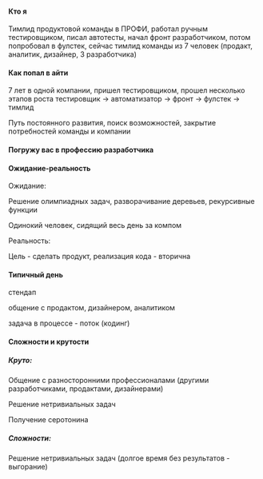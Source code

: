 
#### Кто я

Тимлид продуктовой команды в ПРОФИ, работал ручным тестировщиком, писал автотесты, начал фронт разработчиком, потом попробовал в фулстек, сейчас тимлид команды из 7 человек (продакт, аналитик, дизайнер, 3 разработчика)

#### Как попал в айти

7 лет в одной компании, пришел тестировщиком, прошел несколько этапов роста тестировщик -> автоматизатор -> фронт -> фулстек -> тимлид

Путь постоянного развития, поиск возможностей, закрытие потребностей команды и компании



#### Погружу вас в профессию разработчика

#### Ожидание-реальность

Ожидание: 

Решение олимпиадных задач, разворачивание деревьев, рекурсивные функции 

Одинокий человек, сидящий весь день за компом

Реальность:

Цель - сделать продукт, реализация кода - вторична

#### Типичный день

стендап

общение с продактом, дизайнером, аналитиком

задача в процессе - поток (кодинг)

#### Сложности и крутости

##### Круто:

Общение с разносторонними профессионалами (другими разработчиками, продактами, дизайнерами)

Решение нетривиальных задач

Получение серотонина

##### Сложности:

Решение нетривиальных задач (долгое время без результатов - выгорание)



